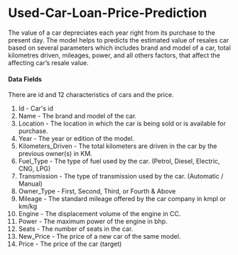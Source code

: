 
# Used-Car-Loan-Price-Prediction

The value of a car depreciates each year right from its purchase to the present day. The model helps to predicts the estimated value of resales car based on several parameters which includes brand and model of a car, total kilometres driven, mileages, power, and all others factors, that affect the affecting car’s resale value.

#### Data Fields
There are id and 12 characteristics of cars and the price.

1. Id - Car's id
2. Name - The brand and model of the car.
3. Location - The location in which the car is being sold or is available for purchase.
4. Year - The year or edition of the model.
5. Kilometers_Driven - The total kilometers are driven in the car by the previous owner(s) in KM.
6. Fuel_Type - The type of fuel used by the car. (Petrol, Diesel, Electric, CNG, LPG)
7. Transmission - The type of transmission used by the car. (Automatic / Manual)
8. Owner_Type - First, Second, Third, or Fourth & Above
9. Mileage - The standard mileage offered by the car company in kmpl or km/kg
10. Engine - The displacement volume of the engine in CC.
11. Power - The maximum power of the engine in bhp.
12. Seats - The number of seats in the car.
13. New_Price - The price of a new car of the same model.
14. Price - The price of the car (target)

